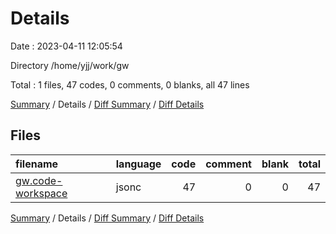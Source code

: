 # Details

Date : 2023-04-11 12:05:54

Directory /home/yjj/work/gw

Total : 1 files,  47 codes, 0 comments, 0 blanks, all 47 lines

[Summary](results.md) / Details / [Diff Summary](diff.md) / [Diff Details](diff-details.md)

## Files
| filename | language | code | comment | blank | total |
| :--- | :--- | ---: | ---: | ---: | ---: |
| [gw.code-workspace](/gw.code-workspace) | jsonc | 47 | 0 | 0 | 47 |

[Summary](results.md) / Details / [Diff Summary](diff.md) / [Diff Details](diff-details.md)